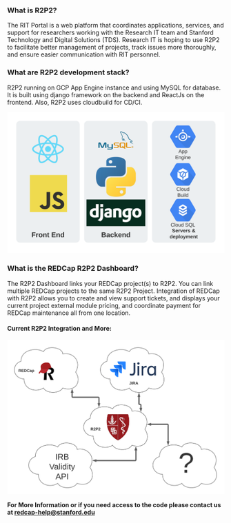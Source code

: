 ### What is R2P2?
The RIT Portal is a web platform that coordinates applications, services, and support for researchers working with the Research IT team and Stanford Technology and Digital Solutions (TDS). Research IT is hoping to use R2P2 to facilitate better management of projects, track issues more thoroughly, and ensure easier communication with RIT personnel.

### What are R2P2 development stack?
R2P2 running on GCP App Engine instance and using MySQL for database. It is built using django framework on the backend and ReactJs on the frontend. Also, R2P2 uses cloudbuild for CD/CI.  

![R2P2 Stack](/images/stack.png)

### What is the REDCap R2P2 Dashboard?
The R2P2 Dashboard links your REDCap project(s) to R2P2.  You can link multiple REDCap projects to the same R2P2 Project.  Integration of REDCap with R2P2 allows you to create and view support tickets, and displays your current project external module pricing, and coordinate payment for REDCap maintenance all from one location.


#### Current R2P2 Integration and More: 

![R2P2 Integrations](/images/current_integrations.png)

**For More Information or if you need access to the code please contact us at [redcap-help@stanford.edu](mailto:redcap-help@stanford.edu)**
